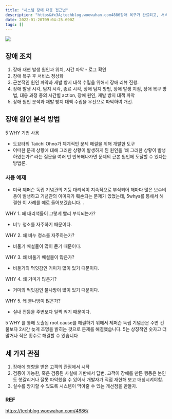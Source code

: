 ```yaml
---
title: "시스템 장애 대응 접근법"
description: "https&#x3A;techblog.woowahan.com4886장애 복구가 완료되고, 서비스가 정상화되면 원인 파악과 재발 방지 대책 수립을 위해서 장애 리뷰를 진행.가장 먼저 장애 대응 조직에서는 장애보고서를 작성하게 되는데, 이 장애보고서에는 장애 발생 시"
date: 2022-01-20T09:04:25.690Z
tags: []
---
```

![](/velogimages/9a99e12c-dce3-4e6c-93a9-39e3fd7d023c-image.png)

## 장애 조치
1. 장애 재현 발생 원인과 위치, 시간 파악 - 로그 확인
2. 장애 복구 후 서비스 정상화
3. 근본적인 원인 파악과 재발 방지 대책 수립을 위해서 장애 리뷰 진행.
4. 장애 발생 시각, 탐지 시각, 종료 시각, 장애 탐지 방법, 장애 발생 지점, 장애 복구 방법, 대응 과정 중의 시간별 action, 장애 원인, 재발 방지 대책 파악
5. 장애 원인 분석과 재발 방지 대책 수립을 우선으로 파악하여 개선.

## 장애 원인 분석 방법
5 WHY 기법 사용  
- 도요타의 Taiichi Ohno가 체계적인 문제 해결을 위해 개발한 도구
- 어떠한 문제 상황에 대해 그러한 상황이 발생하게 된 원인을 ‘왜 그러한 상황이 발생하였는가?’ 라는 질문을 여러 번 반복해나가면 문제의 근본 원인에 도달할 수 있다는 방법론.

### 사용 예제
- 미국 제퍼슨 독립 기념관의 기둥 대리석이 지속적으로 부식되어 해마다 많은 보수비용이 발생하고 기념관의 이미지가 훼손되는 문제가 있었는데, 5whys를 통해서 해결한 이 사례를 예로 들어보겠습니다. .

WHY 1. 왜 대리석들이 그렇게 빨리 부식되는가?
- 비누 청소를 자주하기 때문이다.

WHY 2. 왜 비누 청소를 자주하는가?
- 비둘기 배설물이 많이 묻기 때문이다.

WHY 3. 왜 비둘기 배설물이 많은가?
- 비둘기의 먹잇감인 거미가 많이 있기 때문이다.

WHY 4. 왜 거미가 많은가?
- 거미의 먹잇감인 불나방이 많이 있기 때문이다.

WHY 5. 왜 불나방이 많은가?
- 실내 전등을 주변보다 일찍 켜기 때문이다.

5 WHY 를 통해 도출된 root cause를 해결하기 위해서 제퍼슨 독립 기념관은 주변 건물보다 2시간 늦게 조명을 밝히는 것으로 문제를 해결했습니다. 5는 상징적인 숫자고 더 많거나 적은 횟수로 해결할 수 있습니다

## 세 가지 관점

1. 장애에 영향을 받은 고객의 관점에서 시작
2. 검증이 가능한, 혹은 검증된 사실에 기반해서 답변. 고객이 장애를 만든 행동은 본인도 햇갈리거나 잘못 파악했을 수 있어서 개발자가 직접 재현해 보고 매칭시켜야함.
3. 실수를 방지할 수 있도록 시스템이 막아줄 수 있는 개선점을 만들자. 

### REF
https://techblog.woowahan.com/4886/